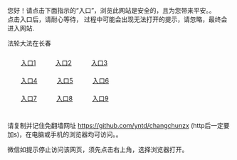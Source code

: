 您好！请点击下面指示的“入口”，浏览此网站是安全的，且为您带来平安。。 <br/>
点击入口后，请耐心等待， 过程中可能会出现无法打开的提示，请忽略，最终会进入网站. </br>

法轮大法在长春<br/>
<div style="padding:10px"><a style="margin:20px" target="_blank" href="https://dzk2lc1tvrsxz.cloudfront.net/2Qpsp?nnksyvaf" id="ccLink1" rel="nofollow">入口1</a> <a target="_blank" style="margin:20px" href="https://d2sk9u7ovzbzjq.cloudfront.net/2Qpsp?kxkealz" id="ccLink2" rel="nofollow">入口2</a> <a style="margin:20px" target="_blank" href="https://d28qmj1w6kvjjr.cloudfront.net/2Qpsp?bxkefwb" id="ccLink3" rel="nofollow">入口3</a></div>

<div style="padding:10px" ><a style="margin:20px" target="_blank" href="https://dzk2lc1tvrsxz.cloudfront.net/2Qpsp?nnksyvaf" id="ccLink4" rel="nofollow">入口4</a> <a style="margin:20px" href="https://d2sk9u7ovzbzjq.cloudfront.net/2Qpsp?kxkealz" target="_blank" id="ccLink5" rel="nofollow">入口5</a> <a style="margin:20px" href="https://d28qmj1w6kvjjr.cloudfront.net/2Qpsp?bxkefwb" target="_blank" id="ccLink6" rel="nofollow">入口6</a></div>

<div style="padding:10px"><a style="margin:20px" target="_blank" href="https://dzk2lc1tvrsxz.cloudfront.net/2Qpsp?nnksyvaf" id="ccLink7" rel="nofollow">入口7</a> <a style="margin:20px" href="https://d2sk9u7ovzbzjq.cloudfront.net/2Qpsp?kxkealz" target="_blank" id="ccLink8" rel="nofollow">入口8</a> <a style="margin:20px" target="_blank" href="https://d28qmj1w6kvjjr.cloudfront.net/2Qpsp?bxkefwb" id="ccLink9" rel="nofollow">入口9</a></div>

<br/>



请复制并记住免翻墙网址 https://github.com/yntd/changchunzx (http后一定要加s)，在电脑或手机的浏览器均可访问。。<br/>

微信如提示停止访问该网页，须先点击右上角，选择浏览器打开。
